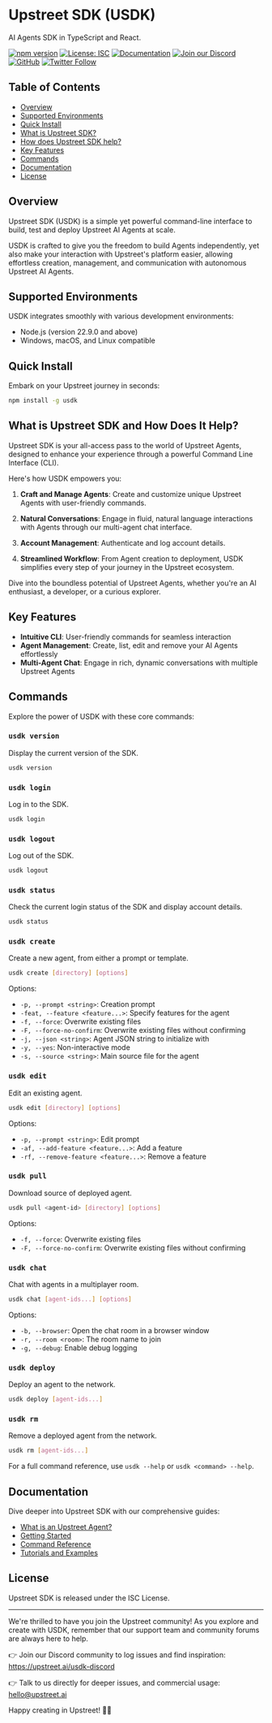 # Upstreet SDK (USDK)

AI Agents SDK in TypeScript and React.

[![npm version](https://badge.fury.io/js/usdk.svg)](https://badge.fury.io/js/usdk)
[![License: ISC](https://img.shields.io/badge/License-ISC-blue.svg)](https://opensource.org/licenses/ISC)
[![Documentation](https://img.shields.io/badge/docs-upstreet.ai-blue)](https://docs.upstreet.ai/)
[![Join our Discord](https://img.shields.io/discord/123456789012345678.svg?label=Join%20our%20Discord&logo=discord&colorB=7289DA)](https://upstreet.ai/usdk-discord)
[![GitHub](https://img.shields.io/badge/GitHub-UpstreetAI-181717?style=flat&logo=github)](https://github.com/UpstreetAI)
[![Twitter Follow](https://img.shields.io/twitter/follow/upstreetai?style=social)](https://x.com/upstreetai)


## Table of Contents
- [Overview](#overview)
- [Supported Environments](#supported-environments)
- [Quick Install](#quick-install)
- [What is Upstreet SDK?](#what-is-upstreet-sdk)
- [How does Upstreet SDK help?](#how-does-upstreet-sdk-help)
- [Key Features](#key-features)
- [Commands](#commands)
- [Documentation](#documentation)
- [License](#license)

## Overview

Upstreet SDK (USDK) is a simple yet powerful command-line interface to build, test and deploy Upstreet AI Agents at scale.

USDK is crafted to give you the freedom to build Agents independently, yet also make your interaction with Upstreet's platform easier, allowing effortless creation, management, and communication with autonomous Upstreet AI Agents.

## Supported Environments

USDK integrates smoothly with various development environments:

- Node.js (version 22.9.0 and above)
- Windows, macOS, and Linux compatible

## Quick Install

Embark on your Upstreet journey in seconds:

```bash
npm install -g usdk
```

## What is Upstreet SDK and How Does It Help?

Upstreet SDK is your all-access pass to the world of Upstreet Agents, designed to enhance your experience through a powerful Command Line Interface (CLI). 

Here's how USDK empowers you:

1. **Craft and Manage Agents**: Create and customize unique Upstreet Agents with user-friendly commands.

2. **Natural Conversations**: Engage in fluid, natural language interactions with Agents through our multi-agent chat interface.

3. **Account Management**: Authenticate and log account details.

4. **Streamlined Workflow**: From Agent creation to deployment, USDK simplifies every step of your journey in the Upstreet ecosystem.

Dive into the boundless potential of Upstreet Agents, whether you're an AI enthusiast, a developer, or a curious explorer.

## Key Features

- **Intuitive CLI**: User-friendly commands for seamless interaction
- **Agent Management**: Create, list, edit and remove your AI Agents effortlessly
- **Multi-Agent Chat**: Engage in rich, dynamic conversations with multiple Upstreet Agents

## Commands

Explore the power of USDK with these core commands:

### `usdk version`

Display the current version of the SDK.

```bash
usdk version
```

### `usdk login`

Log in to the SDK.

```bash
usdk login
```

### `usdk logout`

Log out of the SDK.

```bash
usdk logout
```

### `usdk status`

Check the current login status of the SDK and display account details.

```bash
usdk status
```

### `usdk create`

Create a new agent, from either a prompt or template.

```bash
usdk create [directory] [options]
```

Options:
- `-p, --prompt <string>`: Creation prompt
- `-feat, --feature <feature...>`: Specify features for the agent
- `-f, --force`: Overwrite existing files
- `-F, --force-no-confirm`: Overwrite existing files without confirming
- `-j, --json <string>`: Agent JSON string to initialize with
- `-y, --yes`: Non-interactive mode
- `-s, --source <string>`: Main source file for the agent

### `usdk edit`

Edit an existing agent.

```bash
usdk edit [directory] [options]
```

Options:
- `-p, --prompt <string>`: Edit prompt
- `-af, --add-feature <feature...>`: Add a feature
- `-rf, --remove-feature <feature...>`: Remove a feature

### `usdk pull`

Download source of deployed agent.

```bash
usdk pull <agent-id> [directory] [options]
```

Options:
- `-f, --force`: Overwrite existing files
- `-F, --force-no-confirm`: Overwrite existing files without confirming

### `usdk chat`

Chat with agents in a multiplayer room.

```bash
usdk chat [agent-ids...] [options]
```

Options:
- `-b, --browser`: Open the chat room in a browser window
- `-r, --room <room>`: The room name to join
- `-g, --debug`: Enable debug logging

### `usdk deploy`

Deploy an agent to the network.

```bash
usdk deploy [agent-ids...]
```

### `usdk rm`

Remove a deployed agent from the network.

```bash
usdk rm [agent-ids...]
```

For a full command reference, use `usdk --help` or `usdk <command> --help`.

## Documentation

Dive deeper into Upstreet SDK with our comprehensive guides:

- [What is an Upstreet Agent?](https://docs.upstreet.ai/concepts/usdk/architecture#what-are-upstreet-agents)
- [Getting Started](https://docs.upstreet.ai/install)
- [Command Reference](https://docs.upstreet.ai/concepts/usdk/architecture#available-commands)
- [Tutorials and Examples](https://docs.upstreet.ai/examples)

## License

Upstreet SDK is released under the ISC License.

---

We're thrilled to have you join the Upstreet community! As you explore and create with USDK, remember that our support team and community forums are always here to help.

👉 Join our Discord community to log issues and find inspiration: https://upstreet.ai/usdk-discord

👉 Talk to us directly for deeper issues, and commercial usage: hello@upstreet.ai

Happy creating in Upstreet! 🌆🚀